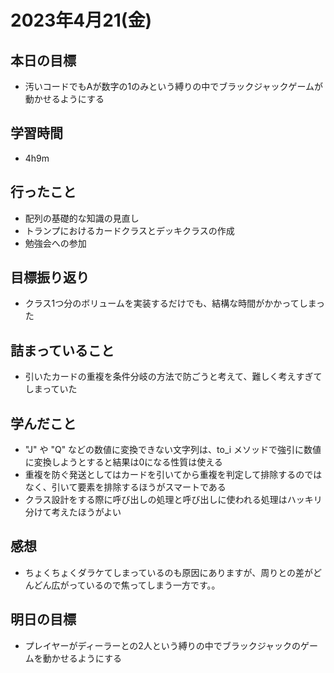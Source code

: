 # 2023年4月21(金)

## 本日の目標
- 汚いコードでもAが数字の1のみという縛りの中でブラックジャックゲームが動かせるようにする

## 学習時間
- 4h9m

## 行ったこと
- 配列の基礎的な知識の見直し
- トランプにおけるカードクラスとデッキクラスの作成
- 勉強会への参加
   
## 目標振り返り
- クラス1つ分のボリュームを実装するだけでも、結構な時間がかかってしまった

## 詰まっていること
- 引いたカードの重複を条件分岐の方法で防ごうと考えて、難しく考えすぎてしまっていた

## 学んだこと
- "J" や "Q" などの数値に変換できない文字列は、to_i メソッドで強引に数値に変換しようとすると結果は0になる性質は使える
- 重複を防ぐ発送としてはカードを引いてから重複を判定して排除するのではなく、引いて要素を排除するほうがスマートである
- クラス設計をする際に呼び出しの処理と呼び出しに使われる処理はハッキリ分けて考えたほうがよい

## 感想
- ちょくちょくダラケてしまっているのも原因にありますが、周りとの差がどんどん広がっているので焦ってしまう一方です。。

## 明日の目標
- プレイヤーがディーラーとの2人という縛りの中でブラックジャックのゲームを動かせるようにする